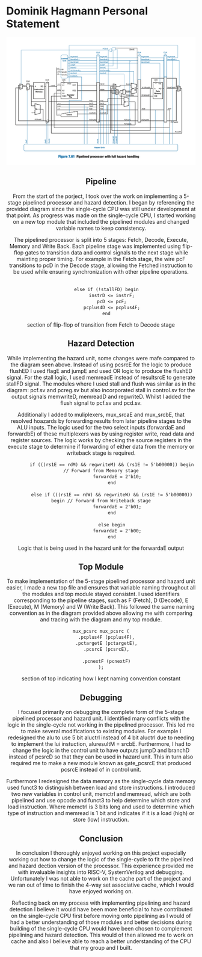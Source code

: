 # Dominik Hagmann Personal Statement

<center> <img src= "images/Screenshot 2024-12-13 at 17.24.41.png" width = 800 length = 800>

## Pipeline

From the start of the porject, I took over the work on implementing a 5-stage pipelined processor and hazard detection. I began by referencing the provided diagram since the single-cycle CPU was still under development at that point. As progress was made on the single-cycle CPU, I started working on a new top module that included the pipelined modules and changed variable names to keep consistency. 

The pipelined processor is split into 5 stages: Fetch, Decode, Execute, Memory and Write Back. Each pipeline stage was implemented using flip-flop gates to transition data and control signals to the next stage while mainting proper timing. For example in the Fetch stage, the wire pcF transitions to pcD in the Decode stage, allowing the Fetched instruction to be used while ensuring synchronization with other pipeline operations. 

```
    
    else if (!stallFD) begin
        instrD <= instrF;
        pcD <= pcF;
        pcplus4D <= pcplus4F;
    end

```

section of flip-flop of transition from Fetch to Decode stage


## Hazard Detection

While implementing the hazard unit, some changes were mafe compared to the diagram seen above. Instead of using pcsrcE for the logic to produce flushED I used flagE and jumpE and used OR logic to produce the flushED signal. For the stall logic, I used memreadE instead of resultsrcE to generate stallFD signal. The modules where I used stall and flush was similar as in the diagram: pcf.sv and pcreg.sv but also incorporated stall in control.sv for the output signals memwriteD, memreadD and regwriteD. Whilst I added the flush signal to pcf.sv and pcd.sv.

Additionally I added to muliplexers, mux_srcaE and mux_srcbE, that resolved hoazards by forwarding results from later pipeline stages to the ALU inputs. The logic used for the two select inputs (forwardaE and forwardbE) of these multiplexers was by using register write, read data and register sources. The logic works by checking the source registers in the execute stage to determine if forwarding of either data from the memory or writeback stage is required. 

```
        if (((rs1E == rdM) && regwriteM) && (rs1E != 5'b00000)) begin // Forward from Memory stage
            forwardaE = 2'b10;
        end

        else if (((rs1E == rdW) && regwriteW) && (rs1E != 5'b00000)) begin // Forward from Writeback stage
            forwardaE = 2'b01;
        end

        else begin
            forwardaE = 2'b00;
        end
```

Logic that is being used in the hazard unit for the forwardaE output

## Top Module

To make implementation of the 5-stage pipelined processor and hazard unit easier, I made a new top file and ensures that variable naming throughout all the modules and top module stayed consistnt. I used identifiers corresponding to the pipeline stages, such as F (Fetch), D (Decode), E (Execute), M (Memory) and W (Write Back). This followed the same naming convention as in the diagram provided above allowing me with comparing and tracing with the diagram and my top module.

```
mux_pcsrc mux_pcsrc (
    .pcplus4F (pcplus4F),
    .pctargetE (pctargetE),
    .pcsrcE (pcsrcE),

    .pcnextF (pcnextF)
);
```
section of top indicating how I kept naming convention constant



## Debugging

I focused primarily on debugging the complete form of the 5-stage pipelined processor and hazard unit. I identified many conflicts with the logic in the single-cycle not working in the pipelined processor. This led me to make several modifications to existing modules. For example I redesigned the alu to use 5 bit aluctrl instead of 4 bit aluctrl due to needing to implement the lui instuction, aluresultM = srcbE. Furthermore, I had to change the logic in the control unit to have outputs jumpD and branchD instead of pcsrcD so that they can be used in hazard unit. This in turn also required me to make a new module known as gate_pcsrcE that produced pcsrcE instead of in control unit.

Furthermore I redesigned the data memory as the single-cycle data memory used funct3 to distinguish between load and store instructions. I introduced two new variables in control unit, memctrl and memread, which are both pipelined and use opcode and funct3 to help determine which store and load instruction. Where memctrl is 3 bits long and used to determine which type of instruction and memread is 1 bit and indicates if it is a load (high) or store (low) instruction.


## Conclusion

In conclusion I thoroughly enjoyed working on this project especially working out how to change the logic of the single-cycle to fit the pipelined and hazard dection version of the processor. This experience provided me with invaluable insights into RISC-V, SystemVerilog and debugging. Unfortunately I was not able to work on the cache part of the project and we ran out of time to finish the 4-way set associative cache, which I would have enjoyed working on.

Reflecting back on my process with implementing pipelining and hazard detection I believe it would have been more beneficial to have contributed on the single-cycle CPU first before moving onto pipelining as I would of had a better understanding of those modules and better decisions during building of the single-cycle CPU would have been chosen to complement pipelining and hazard detection. This would of then allowed me to work on cache and also I believe able to reach a better understanding of the CPU that my group and I built.
 
